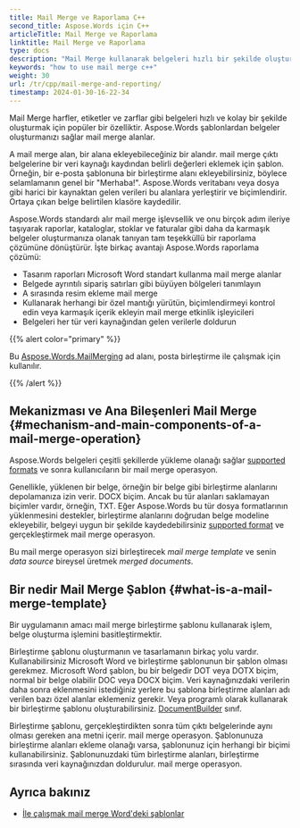 ```yaml
---
title: Mail Merge ve Raporlama C++
second_title: Aspose.Words için C++
articleTitle: Mail Merge ve Raporlama
linktitle: Mail Merge ve Raporlama
type: docs
description: "Mail Merge kullanarak belgeleri hızlı bir şekilde oluşturmak için popüler bir özelliktir C++. Aspose.Words için C++ standardı alır mail merge işlevsellik ve onu birçok adım ileriye taşıyarak raporlar, kataloglar, stoklar ve faturalar gibi daha da karmaşık belgeler oluşturmanıza olanak tanıyan tam teşekküllü bir raporlama çözümüne dönüştürür."
keywords: "how to use mail merge c++"
weight: 30
url: /tr/cpp/mail-merge-and-reporting/
timestamp: 2024-01-30-16-22-34
---
```


Mail Merge harfler, etiketler ve zarflar gibi belgeleri hızlı ve kolay bir şekilde oluşturmak için popüler bir özelliktir. Aspose.Words şablonlardan belgeler oluşturmanızı sağlar mail merge alanlar.

A mail merge alan, bir alana ekleyebileceğiniz bir alandır. mail merge çıktı belgelerine bir veri kaynağı kaydından belirli değerleri eklemek için şablon. Örneğin, bir e-posta şablonuna bir birleştirme alanı ekleyebilirsiniz, böylece selamlamanın genel bir "Merhaba!". Aspose.Words veritabanı veya dosya gibi harici bir kaynaktan gelen verileri bu alanlara yerleştirir ve biçimlendirir. Ortaya çıkan belge belirtilen klasöre kaydedilir.

Aspose.Words standardı alır mail merge işlevsellik ve onu birçok adım ileriye taşıyarak raporlar, kataloglar, stoklar ve faturalar gibi daha da karmaşık belgeler oluşturmanıza olanak tanıyan tam teşekküllü bir raporlama çözümüne dönüştürür. İşte birkaç avantajı Aspose.Words raporlama çözümü:

- Tasarım raporları Microsoft Word standart kullanma mail merge alanlar
- Belgede ayrıntılı sipariş satırları gibi büyüyen bölgeleri tanımlayın
- A sırasında resim ekleme mail merge
- Kullanarak herhangi bir özel mantığı yürütün, biçimlendirmeyi kontrol edin veya karmaşık içerik ekleyin mail merge etkinlik işleyicileri
- Belgeleri her tür veri kaynağından gelen verilerle doldurun

{{% alert color="primary" %}}

Bu [Aspose.Words.MailMerging](https://reference.aspose.com/words/cpp/aspose.words.mailmerging/) ad alanı, posta birleştirme ile çalışmak için kullanılır.

{{% /alert %}}

## Mekanizması ve Ana Bileşenleri Mail Merge {#mechanism-and-main-components-of-a-mail-merge-operation}

Aspose.Words belgeleri çeşitli şekillerde yükleme olanağı sağlar [supported formats](https://reference.aspose.com/words/cpp/aspose.words/loadformat/) ve sonra kullanıcıların bir mail merge operasyon.

Genellikle, yüklenen bir belge, örneğin bir belge gibi birleştirme alanlarını depolamanıza izin verir. DOCX biçim. Ancak bu tür alanları saklamayan biçimler vardır, örneğin, TXT. Eğer Aspose.Words bu tür dosya formatlarının yüklenmesini destekler, birleştirme alanlarını doğrudan belge modeline ekleyebilir, belgeyi uygun bir şekilde kaydedebilirsiniz [supported format](https://reference.aspose.com/words/cpp/aspose.words/saveformat/) ve gerçekleştirmek mail merge operasyon.

Bu mail merge operasyon sizi birleştirecek *mail merge template* ve senin *data source* bireysel üretmek *merged documents*.

## Bir nedir Mail Merge Şablon {#what-is-a-mail-merge-template}

Bir uygulamanın amacı mail merge birleştirme şablonu kullanarak işlem, belge oluşturma işlemini basitleştirmektir.

Birleştirme şablonu oluşturmanın ve tasarlamanın birkaç yolu vardır. Kullanabilirsiniz Microsoft Word ve birleştirme şablonunun bir şablon olması gerekmez. Microsoft Word şablon, bu bir belgedir DOT veya DOTX biçim, normal bir belge olabilir DOC veya DOCX biçim. Veri kaynağınızdaki verilerin daha sonra eklenmesini istediğiniz yerlere bu şablona birleştirme alanları adı verilen bazı özel alanlar eklemeniz gerekir. Veya programlı olarak kullanarak bir birleştirme şablonu oluşturabilirsiniz. [DocumentBuilder](https://reference.aspose.com/words/cpp/aspose.words/documentbuilder/) sınıf.

Birleştirme şablonu, gerçekleştirdikten sonra tüm çıktı belgelerinde aynı olması gereken ana metni içerir. mail merge operasyon. Şablonunuza birleştirme alanları ekleme olanağı varsa, şablonunuz için herhangi bir biçimi kullanabilirsiniz. Şablonunuzdaki tüm birleştirme alanları, birleştirme sırasında veri kaynağınızdan doldurulur. mail merge operasyon.


## Ayrıca bakınız

- [İle çalışmak mail merge Word'deki şablonlar](https://docs.microsoft.com/en-us/power-platform/admin/work-mail-merge-templates)
